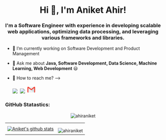 <h1 align="center">Hi 👋, I'm Aniket Ahir!</h1>
<h3 align="center">I'm a Software Engineer with experience in developing scalable web applications, optimizing data processing, and leveraging various frameworks and libraries.</h3>

- 🔭 I’m currently working on Software Development and Product Management

- 💬 Ask me about **Java, Software Development, Data Science, Machine Learning, Web Development** 😃

- 📧 How to reach me? --> 
 <br><br>
<a href="https://www.linkedin.com/in/aniketahir/"><img src="http://clipart-library.com/image_gallery2/Linkedin-Download-PNG.png" width="29"></a>
&nbsp;<a href="https://www.kaggle.com/aniketahir"><img src="https://cdn3.iconfinder.com/data/icons/logos-and-brands-adobe/512/189_Kaggle-512.png" width="25"></a>
&nbsp;<a href="mailto:ahiraniket22@gmail.com"><img src="https://github.com/ahiraniket/ahiraniket/blob/master/gmail.png" width="25"></a>
<!--<h3 align="left">Languages and Tools I am familiar with:</h3>
<p align="left"> <a href="https://www.w3schools.com/css/" target="_blank"> <img src="https://devicons.github.io/devicon/devicon.git/icons/css3/css3-original-wordmark.svg" alt="css3" width="40" height="40"/> </a> <a href="https://www.w3.org/html/" target="_blank"> <img src="https://devicons.github.io/devicon/devicon.git/icons/html5/html5-original-wordmark.svg" alt="html5" width="40" height="40"/> </a> <a href="https://www.python.org" target="_blank"> <img src="https://devicons.github.io/devicon/devicon.git/icons/python/python-original.svg" alt="python" width="40" height="40"/> </a> <a href="https://reactjs.org/" target="_blank"> <img src="https://devicons.github.io/devicon/devicon.git/icons/react/react-original-wordmark.svg" alt="react" width="40" height="40"/> </a> <a href="https://sass-lang.com" target="_blank"> <img src="https://devicons.github.io/devicon/devicon.git/icons/sass/sass-original.svg" alt="sass" width="40" height="40"/> </a> <a href="https://scikit-learn.org/" target="_blank"> <img src="https://upload.wikimedia.org/wikipedia/commons/0/05/Scikit_learn_logo_small.svg" alt="scikit_learn" width="40" height="40"/> </a> </p>
<br>
<!--
<p align="center"><img align="left" src="https://github-readme-stats.vercel.app/api/top-langs?username=aniketahir&show_icons=true&theme=dark&title_color=0c0404&text_color=000000&bg_color=f8f8ff&locale=en&layout=compact" alt="aniketahir" /></p>
<p align="left"><img align="center" src="https://github-readme-streak-stats.herokuapp.com/?user=aniketahir&theme=default" alt="aniketahir" /></p> -->
### GitHub Statastics:
<!-- streak -->
<p align="center"><img align="center" src ="https://github-readme-streak-stats.herokuapp.com?user=ahiraniket&theme=rising-sun&hide_border=true&background=01006100" alt="ahiraniket" /></p>
<table>
	<tr>
		<td>
			<!-- Stats -->
			<a href="https://github.com/ahiraniket/github-readme-stats">
				<img align="center" src="https://github-readme-stats.vercel.app/api?username=ahiraniket&show_icons=true&include_all_commits=true&border_radius=0&title_color=166FE9&icon_color=57181C&text_color=ffffff&bg_color=0D1117&locale=en&hide_border=true&hide_title=true&rank_color=57181C" alt="Aniket's github stats" />
			</a>
		</td>
		<td>
			<!-- Languages -->
			<p align="right"><img align="right" src="https://github-readme-stats.vercel.app/api/top-langs?username=ahiraniket&show_icons=true&title_color=ffffff&icon_color=57181C&text_color=ffffff&bg_color=0D1117&locale=en&layout=default&card_width=450&border_radius=0&hide_border=true" alt="ahiraniket" /></p>
		</td>
</table>




<!-- 
title_color 166FE9
text_color 166FE9
icon_color 166FE9
bg_color ffffff
-->
